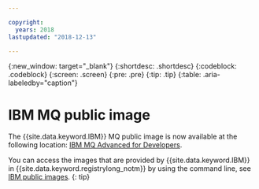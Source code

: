 ```yaml
---

copyright:
  years: 2018
lastupdated: "2018-12-13"

---
```


{:new_window: target="_blank"}
{:shortdesc: .shortdesc}
{:codeblock: .codeblock}
{:screen: .screen}
{:pre: .pre}
{:tip: .tip} 
{:table: .aria-labeledby="caption"}

# IBM MQ public image

The {{site.data.keyword.IBM}} MQ public image is now available at the following location: [IBM MQ Advanced for Developers](https://hub.docker.com/r/ibmcom/mq/).

You can access the images that are provided by {{site.data.keyword.IBM}} in {{site.data.keyword.registrylong_notm}} by using the command line, see [IBM public images](/docs/services/Registry/registry_public_images.html#public_images).
{: tip}

